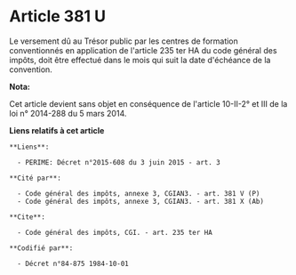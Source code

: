 # Article 381 U

Le versement dû au Trésor public par les centres de formation conventionnés en application de l'article 235 ter HA du code
général des impôts, doit être effectué dans le mois qui suit la date d'échéance de la convention.

**Nota:**

Cet article devient sans objet en conséquence de l'article 10-II-2° et III de la loi n° 2014-288 du 5 mars 2014.

**Liens relatifs à cet article**

	**Liens**:

	  - PERIME: Décret n°2015-608 du 3 juin 2015 - art. 3

	**Cité par**:

	  - Code général des impôts, annexe 3, CGIAN3. - art. 381 V (P)
	  - Code général des impôts, annexe 3, CGIAN3. - art. 381 X (Ab)

	**Cite**:

	  - Code général des impôts, CGI. - art. 235 ter HA

	**Codifié par**:

	  - Décret n°84-875 1984-10-01
